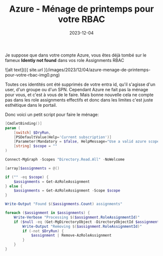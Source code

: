 ﻿---
layout: post
title: Azure - Ménage de printemps pour votre RBAC
date: 2023-12-04
categories: [ "Azure" ]
githubcommentIdtoreplace: 
---

Je suppose que dans votre compte Azure, vous êtes déjà tombé sur le fameux **Identiy not found** dans vos role Assignments RBAC

![alt text]({{ site.url }}/images/2023/12/04/azure-menage-de-printemps-pour-votre-rbac-img0.png)

Toutes ces identités ont été supprimés de votre entra id, qu'il s'agisse d'un user, d'un groupe ou d'un SPN. Cependant Azure ne fait pas la ménage pour vous, et c'est à vous de le faire. Mais bonne nouvelle cela ne compte pas dans les role assignments effectifs et donc dans les limites c'est juste esthétique dans le portail.

Donc voici un petit script pour faire le ménage:

```powershell
[CmdletBinding()]
param (
    [switch] $DryRun,
    [PSDefaultValue(Help='Current subscription')]
    [Parameter(Mandatory = $false, HelpMessage="Use a valid azure scope")]
    [string] $scope = ""        
)

Connect-MgGraph -Scopes "Directory.Read.All" -NoWelcome

[array]$assignments = @()

if ("" -eq $scope) {
    $assignments = Get-AzRoleAssignment
} else {
    $assignments = Get-AzRoleAssignment -Scope $scope
}

Write-Output "Found $($assignments.Count) assignments"

foreach ($assignment in $assignments) {
    Write-Verbose "Processing $($assignment.RoleAssignmentId)"
    if ($null -eq (Get-MgDirectoryObject -DirectoryObjectId $assignment.ObjectId -ErrorAction SilentlyContinue)) {
        Write-Output "Removing $($assignment.RoleAssignmentId)"
        if (-not $DryRun) {
            $assignment | Remove-AzRoleAssignment
        }
    }
}

```
